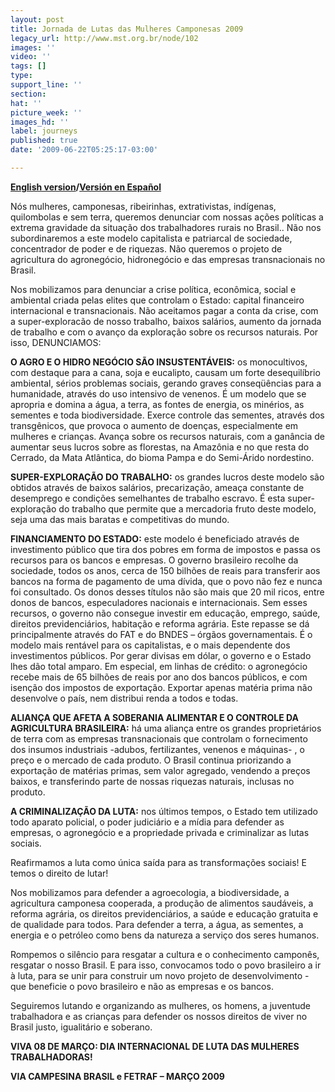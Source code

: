 ```yaml
---
layout: post
title: Jornada de Lutas das Mulheres Camponesas 2009
legacy_url: http://www.mst.org.br/node/102
images: ''
video: ''
tags: []
type: 
support_line: ''
section: 
hat: ''
picture_week: ''
images_hd: ''
label: journeys
published: true
date: '2009-06-22T05:25:17-03:00'

---
```

<b><a href="http://www.mst.org.br/mst/pagina.php?cd=6398">English version</a>/<a href="http://www.mst.org.br/mst/pagina.php?cd=6396">Versión en Español</a></b>

Nós mulheres, camponesas, ribeirinhas, extrativistas, indígenas, quilombolas e sem terra, queremos denunciar com  nossas ações políticas a extrema gravidade da situação dos trabalhadores rurais no Brasil.. Não nos subordinaremos a este modelo capitalista e patriarcal de sociedade, concentrador de poder e de riquezas. Não queremos o projeto de agricultura do agronegócio, hidronegócio e das empresas transnacionais no Brasil.   

Nos mobilizamos para denunciar  a crise política, econômica, social e ambiental criada pelas elites que controlam o Estado: capital financeiro internacional e transnacionais. Não aceitamos pagar a conta da crise, com a super-exploracão de nosso trabalho, baixos salários, aumento da jornada de trabalho e com o avanço da exploração sobre os recursos naturais. Por isso, DENUNCIAMOS:

<b>O AGRO E O HIDRO NEGÓCIO SÃO INSUSTENTÁVEIS:</b> os monocultivos, com destaque para a cana, soja e eucalipto, causam um forte desequilíbrio ambiental, sérios problemas sociais, gerando graves conseqüências para a humanidade, através do uso intensivo de venenos. É um modelo que se apropria e domina a água, a terra, as fontes de energia, os minérios, as sementes e toda biodiversidade. Exerce controle das sementes, através dos transgênicos, que provoca o aumento de doenças, especialmente em mulheres e crianças. Avança sobre os recursos naturais, com a ganância de aumentar seus lucros sobre as florestas, na Amazônia e no que resta do Cerrado, da Mata Atlântica, do bioma Pampa e do Semi-Árido nordestino. 

<b>SUPER-EXPLORAÇÃO DO TRABALHO:</b> os grandes lucros deste modelo são obtidos através de baixos salários, precarização, ameaça constante de desemprego e condições semelhantes de trabalho escravo. É esta super-exploração do trabalho que permite que a mercadoria fruto deste modelo, seja uma das mais baratas e competitivas do mundo.

<b>FINANCIAMENTO DO ESTADO:</b> este modelo é beneficiado através de investimento público que tira dos pobres em forma de impostos e passa os recursos para os bancos e empresas.  O governo brasileiro recolhe da sociedade, todos os anos, cerca de 150 bilhões de reais para transferir aos bancos na forma de pagamento de uma dívida, que o povo não fez e nunca foi consultado.  Os donos desses títulos não são mais que 20 mil ricos, entre donos de bancos, especuladores nacionais e internacionais. Sem esses recursos, o governo não consegue investir em educação, emprego, saúde, direitos previdenciários, habitação e reforma agrária. Este repasse se dá principalmente através do FAT e do BNDES – órgãos governamentais. É o modelo mais rentável para os capitalistas, e o mais dependente dos investimentos públicos. Por gerar divisas em dólar, o governo e o Estado lhes dão total amparo. Em especial, em linhas de crédito: o agronegócio recebe mais de 65 bilhões de reais por ano dos bancos públicos, e com isenção dos impostos de exportação. Exportar apenas matéria prima não desenvolve o país, nem distribui renda a todos e todas.

<b>ALIANÇA QUE AFETA A SOBERANIA ALIMENTAR E O CONTROLE DA AGRICULTURA BRASILEIRA:</b> há uma aliança entre os grandes proprietários de terra com as empresas transnacionais que controlam o fornecimento dos insumos industriais -adubos, fertilizantes, venenos e máquinas- , o preço e o mercado de cada produto. O Brasil continua priorizando a exportação de matérias primas, sem valor agregado, vendendo a preços baixos, e transferindo parte de nossas riquezas naturais, inclusas no produto. 

<b>A CRIMINALIZAÇÃO DA LUTA:</b> nos últimos tempos, o Estado tem utilizado todo aparato policial, o poder judiciário e a mídia para defender as empresas, o agronegócio e a propriedade privada e criminalizar as lutas sociais. 

Reafirmamos a luta como única saída para as transformações sociais! E temos o direito de lutar! 
 
Nos mobilizamos para defender a agroecologia, a biodiversidade, a agricultura camponesa cooperada, a produção de alimentos saudáveis, a reforma agrária, os direitos previdenciários, a saúde e educação gratuita e de qualidade para todos. Para defender a terra, a água, as sementes, a energia e o petróleo como bens da natureza a serviço dos seres humanos. 

Rompemos o silêncio para resgatar a cultura e o conhecimento camponês, resgatar o nosso Brasil. E para isso, convocamos todo o povo brasileiro a ir à luta, para se unir para construir um novo projeto de desenvolvimento - que beneficie o povo brasileiro e não as empresas e os bancos.  

Seguiremos lutando e organizando as mulheres, os homens, a juventude trabalhadora e as crianças para defender os nossos direitos de viver no Brasil justo, igualitário e soberano. 

<b>VIVA 08 DE MARÇO: DIA INTERNACIONAL DE LUTA DAS MULHERES TRABALHADORAS!

VIA CAMPESINA BRASIL e FETRAF – MARÇO 2009</b>
